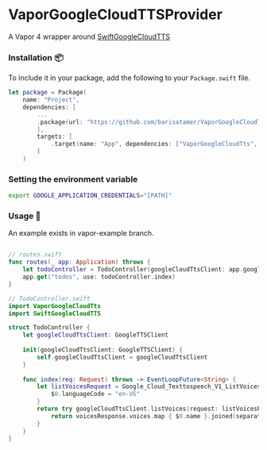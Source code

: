 # VaporGoogleCloudTTSProvider

A Vapor 4 wrapper around [SwiftGoogleCloudTTS](https://github.com/barisatamer/SwiftGoogleCloudTTS)

### Installation 📦

To include it in your package, add the following to your `Package.swift` file.

```swift
let package = Package(
    name: "Project",
    dependencies: [
        ...
        .package(url: "https://github.com/barisatamer/VaporGoogleCloudTTSProvider.git", from: "0.0.8"),
        ],
        targets: [
            .target(name: "App", dependencies: ["VaporGoogleCloudTts", ... ])
        ]
    )
```


### Setting the environment variable 

```bash
export GOOGLE_APPLICATION_CREDENTIALS="[PATH]"
```

### Usage 🚀

An example exists in vapor-example branch.

```swift

// routes.swift
func routes(_ app: Application) throws {
    let todoController = TodoController(googleCloudTtsClient: app.googleCloudTts.client)
    app.get("todos", use: todoController.index)
}

// TodoController.swift
import VaporGoogleCloudTts
import SwiftGoogleCloudTTS

struct TodoController {
    let googleCloudTtsClient: GoogleTTSClient
    
    init(googleCloudTtsClient: GoogleTTSClient) {
        self.googleCloudTtsClient = googleCloudTtsClient
    }
    
    func index(req: Request) throws -> EventLoopFuture<String> {
        let listVoicesRequest = Google_Cloud_Texttospeech_V1_ListVoicesRequest.with {
            $0.languageCode = "en-US"
        }
        return try googleCloudTtsClient.listVoices(request: listVoicesRequest).map { voicesResponse -> String in
            return voicesResponse.voices.map { $0.name }.joined(separator: "-")
        }
    }
}

```

